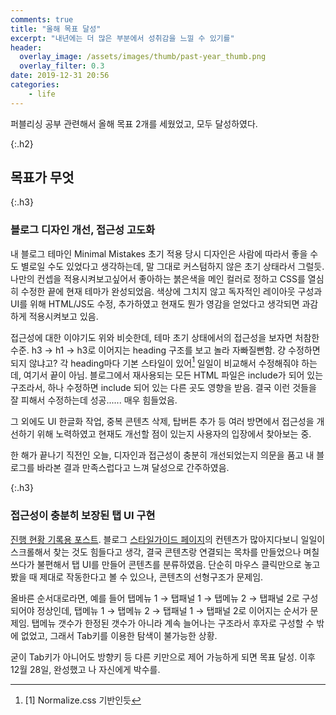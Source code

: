 ```yaml
---
comments: true
title: "올해 목표 달성"
excerpt: "내년에는 더 많은 부분에서 성취감을 느낄 수 있기를"
header:
  overlay_image: /assets/images/thumb/past-year_thumb.png
  overlay_filter: 0.3
date: 2019-12-31 20:56
categories:
    - life
---
```

퍼블리싱 공부 관련해서 올해 목표 2개를 세웠었고, 모두 달성하였다.

{:.h2}
## 목표가 무엇

{:.h3}
### <span>블로그 디자인 개선, 접근성 고도화</span>
내 블로그 테마인 Minimal Mistakes 초기 적용 당시 디자인은 사람에 따라서 좋을 수도 별로일 수도 있었다고 생각하는데, 말 그대로 커스텀하지 않은 초기 상태라서 그럴듯. 나만의 컨셉을 적용시켜보고싶어서 좋아하는 붉은색을 메인 컬러로 정하고 CSS를 열심히 수정한 끝에 현재 테마가 완성되었음. 색상에 그치지 않고 독자적인 레이아웃 구성과 UI를 위해 HTML/JS도 수정, 추가하였고 현재도 뭔가 영감을 얻었다고 생각되면 과감하게 적용시켜보고 있음.

접근성에 대한 이야기도 위와 비슷한데, 테마 초기 상태에서의 접근성을 보자면 처참한 수준. h3 &rarr; h1 &rarr; h3로 이어지는 heading 구조를 보고 놀라 자빠질뻔함. 걍 수정하면 되지 않냐고? 각 heading마다 기본 스타일이 있어[^1] 일일이 비교해서 수정해줘야 하는데, 여기서 끝이 아님. 블로그에서 재사용되는 모든 HTML 파일은 include가 되어 있는 구조라서, 하나 수정하면 include 되어 있는 다른 곳도 영향을 받음. 결국 이런 것들을 잘 피해서 수정하는데 성공...... 매우 힘들었음.

그 외에도 UI 한글화 작업, 중복 콘텐츠 삭제, 탑버튼 추가 등 여러 방면에서 접근성을 개선하기 위해 노력하였고 현재도 개선할 점이 있는지 사용자의 입장에서 찾아보는 중.

한 해가 끝나기 직전인 오늘, 디자인과 접근성이 충분히 개선되었는지 의문을 품고 내 블로그를 바라본 결과 만족스럽다고 느껴 달성으로 간주하였음.

{:.h3}
### <span>접근성이 충분히 보장된 탭 UI 구현</span>
<a href="/2019/11/03/tab01" class="bu-link2">진행 현황 기록용 포스트</a>. 블로그 <a href="/styleguide" class="bu-link2">스타일가이드 페이지</a>의 컨텐츠가 많아지다보니 일일이 스크롤해서 찾는 것도 힘들다고 생각, 결국 콘텐츠랑 연결되는 목차를 만들었으나 며칠 쓰다가 불편해서 탭 UI를 만들어 콘텐츠를 분류하였음. 단순히 마우스 클릭만으로 놓고 봤을 때 제대로 작동한다고 볼 수 있으나, 콘텐츠의 선형구조가 문제임.

올바른 순서대로라면, 예를 들어 탭메뉴 1 &rarr; 탭패널 1 &rarr; 탭메뉴 2 &rarr; 탭패널 2로 구성되어야 정상인데, 탭메뉴 1 &rarr; 탭메뉴 2 &rarr; 탭패널 1 &rarr; 탭패널 2로 이어지는 순서가 문제임. 탭메뉴 갯수가 한정된 갯수가 아니라 계속 늘어나는 구조라서 후자로 구성할 수 밖에 없었고, 그래서 Tab키를 이용한 탐색이 불가능한 상황.

굳이 Tab키가 아니어도 방향키 등 다른 키만으로 제어 가능하게 되면 목표 달성. 이후 12월 28일, 완성했고 나 자신에게 박수를.

<!-- {:.h2}
## 올해를 돌아보며
그러고보니 공부 기록용 블로그에 일상 이야기를 쓰는 게 처음임. 뭐 어떰~

{:.h3}
### <span>내년에 지금보다 나아졌으면 좋겠다고 생각하는 부분들을 적어보겠음.</span>
<div class="cont-box type1 mb_big">
    <ol class="bu-list1">
        <li>퍼블리싱을 더 잘하기 위한 디자인 감각</li>
        <li>업무적인 커뮤니케이션 개선</li>
    </ol>
</div>

마크업을 아무리 올바르게 구성해보았자 눈에 보이는 결과인 디자인이 예쁘게 나오지 않으면 소용없다고 느낌. 현 직장에 입사하기 전, 조금 보기 좋지 않아도 마크업을 올바르게 구성했으면 된거다~ 라는 생각을 갖고 있었고, 입사 후 얼마 지나지 않아 근거 없는 자신감이었구나.. 라는 걸 절실히 느꼈음. 물론 마크업도 틀리고 디자인도 보기 좋지 않으면 안되지만.. 예시로 리뉴얼하고자 하는 기존 홈페이지에 heading 태그와 p태그로만 구성된 단순 텍스트만 길게 나열되어 있을 때, 그냥 기존 홈페이지대로 쓴다면 &ldquo;마크업을 올바르게 구성했다&rdquo;고 볼 수 있지만, 한눈에 봤을 때 눈에 잘 들어오도록 예쁘게 디자인을 해주는 게 낫다는 거다. CSS를 예쁘게 꾸며도 되고 포토샵 산출물을 만들어도 되고..

솔직히 나님 웹 퍼블리셔로서의 직업정신과 내가 만드는 코드에 대한 자부심이 매우 뛰어나다고 생각하지만, 눈에 보이는 결과보다 중요한 건 없다고 느꼈음. 결국 웹 디자인이든 웹 퍼블리싱이든 공통 주목적인 웹을 통한 정보전달이 원활하게 될 수 있도록 해주는 게 제일 중요한 것이고, 우리는 최대한 보기 좋은 페이지를 만들어서 납품해야 하는 철저한 &ldquo;을&rdquo;이기도 하니까.

<hr>

1순위인 업무적 커뮤니케이션 개선은 근본적인 성격을 고치지 않으면 이뤄질 수 없다고 생각했음. 그래서 성격 이야기만 할 것임. 입사 초기 때만 해도 상당히 높은 자존감으로 인한 근자감(?)과 나보다 잘하는 사람들에 대한 열등감 등등.. 부정적인 감정들로 가득 차 있었고, 이 상태에서 완벽주의적인 마음가짐을 가지고 임하다보니 신경이 예민해져서 속이 안 좋아지고 건강 문제를 고민하는 단계까지 도달했었음(옛날부터 나님 성격이 좀 외계인 같다는 말을 많이 들음).. 그래서 실력이 엄청 올라갔느냐면 그것도 아님. 부정적인 감정에서 나오는 아웃풋은 어느 시점에서 멈춰버리자마자 더 이상 상승하지 않을 것임을 깨닫고, 긍정적인 사고방식을 갖고 하루하루 다니다보니 건강이 예전으로 돌아왔고 실력도 천천히 올라오기 시작하는 자신을 발견. 실수를 할 때도 있으나 실수를 어떤 감정을 가지고 받아들이느냐가 중요한 것 같다. 뭐 애시당초 실수를 하면 안되는 거지만~

오늘 직장 상사랑 점심 식사를 하면서, 사회생활하다보면 성격이 좋은 쪽으로 바뀐다는 이야기를 하게 되었는데 10년차인 본인도 그랬었다고 함. 우리가 너를 사람 만들어주고 있는 것 같지 않냐는 반농담적인 말도 들었는데 오죽하면 매우 공감했을까.

당장의 문제를 개선하고자 눈 앞에 보이는 것만 바라보았었고 모든 건 성격에 원인이 있음을 최근 깨달았다. 그러고보니 입사 2달째인데 인간관계는 예전보다는 많이 좋아졌다고는 생각. 누구는 2주일만에 친해지고 누구는 2달이 되어가도록 몇 마디만 해본 게 전부이고.. 시간이라는 게 워낙 상대적인 영역이라서 어쩔 수 없는 부분도 있지만 모든 걸 시간의 흐름에 맡길 수는 없지 않은가.

특히 목소리가 심하게 작은 편인데(편차가 있긴 한데 작을 때가 많음), 좀 크게 말해서 원활한 의사전달이 될 수 있게끔 해야 할 것임. 그리고 사소한 것일 수도 있지만 출퇴근시에 인사를 무감각하게 하거나 받는 편인 것 같음. 남들한테 웃으면서 인사를 잘 받아주고/잘 한다고 생각하지만 아닐 수도 있다고 최근 생각해보았음. 어느날 여느때와 다름없이 퇴근 인사를 했는데, 하고 보니 너무 무감각하게 인사를 한 게 아닌가 의문이 들었음. 그냥 살짝 웃는 상태로 고개를 끄덕거리면서 기어들어가는 목소리로 안녕히가세요~ 라고만 했었던.. 내가 인사를 이렇게 무감각하게만 했었나 하는 생각이..

내년에는 업무적인 커뮤니케이션뿐만 아니라 삶의 근본적인 여러 부분이 많이 개선되었으면 좋겠다고 생각하며 올해 마지막 날은 공부 기록이 아닌 한 해를 돌아보는 글로 마무리한다.

{:.h2}
## 마지막으로
근데 블로그 필체도 통일해야 할듯. 재밌게 쓰려고 나님 + 음슴체를 쓰고 있는데 가끔 &ldquo;~했다&rdquo;를 쓸 때도 있고.. 어투가 통일이 안되서 혼란스러운 부분이 있는 것 같은데 솔직히 모든 포스트를 수정해야 되고.. 그냥 컨셉으로 밀어볼까~ -->

[^1]: [1] Normalize.css 기반인듯